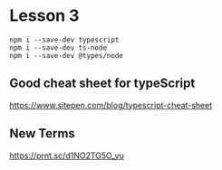 # Lesson 3

```
npm i --save-dev typescript
npm i --save-dev ts-node 
npm i --save-dev @types/node
```

## Good cheat sheet for typeScript
https://www.sitepen.com/blog/typescript-cheat-sheet

## New Terms
https://prnt.sc/d1NO2TG5O_yu
